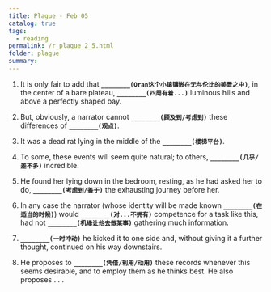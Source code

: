 ```yaml
---
title: Plague - Feb 05
catalog: true
tags: 
  - reading
permalink: /r_plague_2_5.html
folder: plague
summary: 
---
```



1.  It is only fair to add that <b data-toggle="tooltip" data-original-title="{{site.data.answers.plag_d_2_a1}}">`________(Oran这个小镇镶嵌在无与伦比的美景之中)`</b>, in the center of a bare plateau, <b data-toggle="tooltip" data-original-title="{{site.data.answers.plag_d_2_a2}}">`________(四周有着...)`</b> luminous hills and above a perfectly shaped bay.

2.  But, obviously, a narrator cannot <b data-toggle="tooltip" data-original-title="{{site.data.answers.plag_d_2_b2}}">`________(顾及到/考虑到)`</b> these differences of <b data-toggle="tooltip" data-original-title="{{site.data.answers.plag_d_2_b1}}">`________(观点)`</b>.

3.  It was a dead rat lying in the middle of the <b data-toggle="tooltip" data-original-title="{{site.data.answers.plag_d_2_c1}}">`________(楼梯平台)`</b>.

4.  To some, these events will seem quite natural; to others, <b data-toggle="tooltip" data-original-title="{{site.data.answers.plag_d_2_d1}}">`________(几乎/差不多)`</b> incredible.

5.  He found her lying down in the bedroom, resting, as he had asked her to do, <b data-toggle="tooltip" data-original-title="{{site.data.answers.plag_d_2_e1}}">`________(考虑到/鉴于)`</b> the exhausting journey before her.

6.  In any case the narrator (whose identity will be made known <b data-toggle="tooltip" data-original-title="{{site.data.answers.plag_d_2_f1}}">`________(在适当的时候)`</b>) would <b data-toggle="tooltip" data-original-title="{{site.data.answers.plag_d_2_f2}}">`________(对...不拥有)`</b> competence for a task like this, had not <b data-toggle="tooltip" data-original-title="{{site.data.answers.plag_d_2_f3}}">`________(机缘让他去做某事)`</b> gathering much information.

7.  <b data-toggle="tooltip" data-original-title="{{site.data.answers.plag_d_2_g1}}">`________(一时冲动)`</b> he kicked it to one side and, without giving it a further thought, continued on his way downstairs.

8.  He proposes to <b data-toggle="tooltip" data-original-title="{{site.data.answers.plag_d_2_h1}}">`________(凭借/利用/动用)`</b> these records whenever this seems desirable, and to employ them as he thinks best. He also proposes . . .